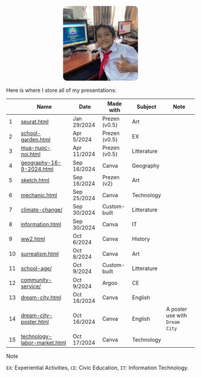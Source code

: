 <p align="center">
<img src="./nguyengiabach1201.jpg" alt="nguyengiabach1201" width="200" style="border-radius: 10px;">
</p>

Here is where I store all of my presentations:

|    | Name                                                                                    | Date        | Made with     | Subject      | Note                           |
|----|-----------------------------------------------------------------------------------------|-------------|---------------|--------------|--------------------------------|
| 1  | [seurat.html](https://nguyengiabach.com/presentations/seurat)                           | Jan 29/2024 | Prezen (v0.5) | Art          |                                |
| 2  | [school-garden.html](https://nguyengiabach.com/presentations/school-garden)             | Apr 5/2024  | Prezen (v0.5) | EX           |                                |
| 3  | [mua-nuoc-noi.html](https://nguyengiabach.com/presentations/mua-nuoc-noi)               | Apr 11/2024 | Prezen (v0.5) | Litterature  |                                |
| 4  | [geography-16-9-2024.html](https://nguyengiabach.com/presentations/geography-16-9-2024) | Sep 16/2024 | Canva         | Geography    |                                |
| 5  | [sketch.html](https://nguyengiabach.com/presentations/sketch)                           | Sep 16/2024 | Prezen (v2)   | Art          |                                |
| 6  | [mechanic.html](https://nguyengiabach.com/presentations/mechanic)                       | Sep 25/2024 | Canva         | Technology   |                                |
| 7  | [climate-change/](https://nguyengiabach.com/presentations/climate-change)               | Sep 30/2024 | Custom-built  | Litterature  |                                |
| 8  | [information.html](https://nguyengiabach.com/presentations/information)                 | Sep 30/2024 | Canva         | IT           |                                |
| 9  | [ww2.html](https://nguyengiabach.com/presentations/ww2)                                 | Oct 6/2024  | Canva         | History      |                                |
| 10 | [surrealism.html](https://nguyengiabach.com/presentations/surrealism)                   | Oct 8/2024  | Canva         | Art          |                                |
| 11 | [school-age/](https://nguyengiabach.com/presentations/school-age)                       | Oct 9/2024  | Custom-built  | Litterature  |                                |
| 12 | [community-service/](https://nguyengiabach.com/presentations/community-service)         | Oct 9/2024  | Argoo         | CE           |                                |
| 13 | [dream-city.html](https://nguyengiabach.com/presentations/dream-city)                   | Oct 16/2024 | Canva         | English      |                                |
| 14 | [dream-city-poster.html](https://nguyengiabach.com/presentations/dream-city-poster)     | Oct 16/2024 | Canva         | English      | A poster use with `Dream City` |
| 15 | [technology-labor-market.html](https://nguyengiabach.com/presentations/technology-labor-market)| Oct 17/2024 | Canva  | Technology   |                                |

> [!NOTE]
> `EX`: Experiential Activities, `CE`: Civic Education, `IT`: Information Technology.
